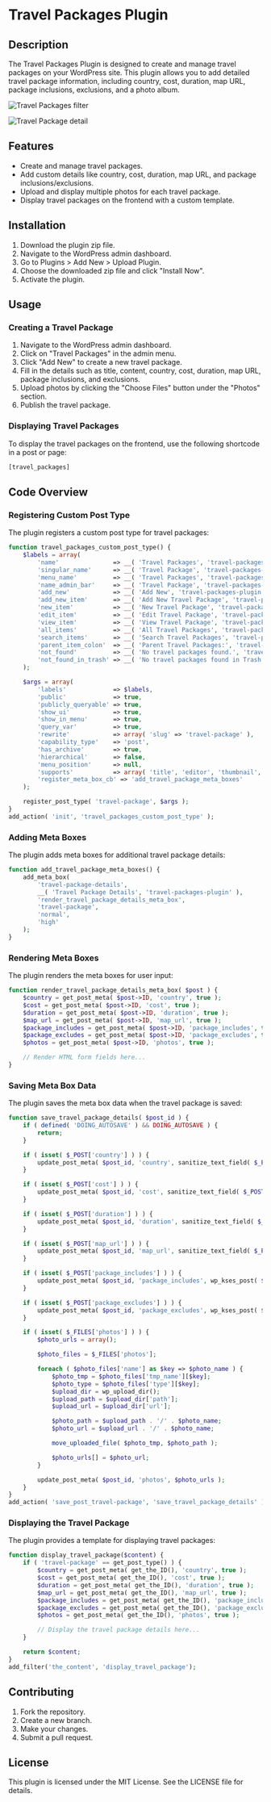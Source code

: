 # Travel Packages Plugin

## Description

The Travel Packages Plugin is designed to create and manage travel packages on your WordPress site. This plugin allows you to add detailed travel package information, including country, cost, duration, map URL, package inclusions, exclusions, and a photo album.

![Travel Packages filter](https://github.com/imtiazUAP/travel-packages/raw/main/images/package-list.png)

![Travel Package detail](https://github.com/imtiazUAP/travel-packages/raw/main/images/package-detail.png)


## Features

- Create and manage travel packages.
- Add custom details like country, cost, duration, map URL, and package inclusions/exclusions.
- Upload and display multiple photos for each travel package.
- Display travel packages on the frontend with a custom template.

## Installation

1. Download the plugin zip file.
2. Navigate to the WordPress admin dashboard.
3. Go to Plugins > Add New > Upload Plugin.
4. Choose the downloaded zip file and click "Install Now".
5. Activate the plugin.

## Usage

### Creating a Travel Package

1. Navigate to the WordPress admin dashboard.
2. Click on "Travel Packages" in the admin menu.
3. Click "Add New" to create a new travel package.
4. Fill in the details such as title, content, country, cost, duration, map URL, package inclusions, and exclusions.
5. Upload photos by clicking the "Choose Files" button under the "Photos" section.
6. Publish the travel package.

### Displaying Travel Packages

To display the travel packages on the frontend, use the following shortcode in a post or page:
```html
[travel_packages]
```

## Code Overview

### Registering Custom Post Type

The plugin registers a custom post type for travel packages:

```php
function travel_packages_custom_post_type() {
    $labels = array(
        'name'               => __( 'Travel Packages', 'travel-packages-plugin' ),
        'singular_name'      => __( 'Travel Package', 'travel-packages-plugin' ),
        'menu_name'          => __( 'Travel Packages', 'travel-packages-plugin' ),
        'name_admin_bar'     => __( 'Travel Package', 'travel-packages-plugin' ),
        'add_new'            => __( 'Add New', 'travel-packages-plugin' ),
        'add_new_item'       => __( 'Add New Travel Package', 'travel-packages-plugin' ),
        'new_item'           => __( 'New Travel Package', 'travel-packages-plugin' ),
        'edit_item'          => __( 'Edit Travel Package', 'travel-packages-plugin' ),
        'view_item'          => __( 'View Travel Package', 'travel-packages-plugin' ),
        'all_items'          => __( 'All Travel Packages', 'travel-packages-plugin' ),
        'search_items'       => __( 'Search Travel Packages', 'travel-packages-plugin' ),
        'parent_item_colon'  => __( 'Parent Travel Packages:', 'travel-packages-plugin' ),
        'not_found'          => __( 'No travel packages found.', 'travel-packages-plugin' ),
        'not_found_in_trash' => __( 'No travel packages found in Trash.', 'travel-packages-plugin' )
    );

    $args = array(
        'labels'             => $labels,
        'public'             => true,
        'publicly_queryable' => true,
        'show_ui'            => true,
        'show_in_menu'       => true,
        'query_var'          => true,
        'rewrite'            => array( 'slug' => 'travel-package' ),
        'capability_type'    => 'post',
        'has_archive'        => true,
        'hierarchical'       => false,
        'menu_position'      => null,
        'supports'           => array( 'title', 'editor', 'thumbnail', 'custom-fields' ),
        'register_meta_box_cb' => 'add_travel_package_meta_boxes'
    );

    register_post_type( 'travel-package', $args );
}
add_action( 'init', 'travel_packages_custom_post_type' );
```

### Adding Meta Boxes

The plugin adds meta boxes for additional travel package details:

```php
function add_travel_package_meta_boxes() {
    add_meta_box(
        'travel-package-details',
        __( 'Travel Package Details', 'travel-packages-plugin' ),
        'render_travel_package_details_meta_box',
        'travel-package',
        'normal',
        'high'
    );
}
```

### Rendering Meta Boxes

The plugin renders the meta boxes for user input:

```php
function render_travel_package_details_meta_box( $post ) {
    $country = get_post_meta( $post->ID, 'country', true );
    $cost = get_post_meta( $post->ID, 'cost', true );
    $duration = get_post_meta( $post->ID, 'duration', true );
    $map_url = get_post_meta( $post->ID, 'map_url', true );
    $package_includes = get_post_meta( $post->ID, 'package_includes', true );
    $package_excludes = get_post_meta( $post->ID, 'package_excludes', true );
    $photos = get_post_meta( $post->ID, 'photos', true );

    // Render HTML form fields here...
}
```

### Saving Meta Box Data

The plugin saves the meta box data when the travel package is saved:

```php
function save_travel_package_details( $post_id ) {
    if ( defined( 'DOING_AUTOSAVE' ) && DOING_AUTOSAVE ) {
        return;
    }

    if ( isset( $_POST['country'] ) ) {
        update_post_meta( $post_id, 'country', sanitize_text_field( $_POST['country'] ) );
    }

    if ( isset( $_POST['cost'] ) ) {
        update_post_meta( $post_id, 'cost', sanitize_text_field( $_POST['cost'] ) );
    }

    if ( isset( $_POST['duration'] ) ) {
        update_post_meta( $post_id, 'duration', sanitize_text_field( $_POST['duration'] ) );
    }

    if ( isset( $_POST['map_url'] ) ) {
        update_post_meta( $post_id, 'map_url', sanitize_text_field( $_POST['map_url'] ) );
    }

    if ( isset( $_POST['package_includes'] ) ) {
        update_post_meta( $post_id, 'package_includes', wp_kses_post( $_POST['package_includes'] ) );
    }

    if ( isset( $_POST['package_excludes'] ) ) {
        update_post_meta( $post_id, 'package_excludes', wp_kses_post( $_POST['package_excludes'] ) );
    }

    if ( isset( $_FILES['photos'] ) ) {
        $photo_urls = array();

        $photo_files = $_FILES['photos'];

        foreach ( $photo_files['name'] as $key => $photo_name ) {
            $photo_tmp = $photo_files['tmp_name'][$key];
            $photo_type = $photo_files['type'][$key];
            $upload_dir = wp_upload_dir();
            $upload_path = $upload_dir['path'];
            $upload_url = $upload_dir['url'];

            $photo_path = $upload_path . '/' . $photo_name;
            $photo_url = $upload_url . '/' . $photo_name;

            move_uploaded_file( $photo_tmp, $photo_path );

            $photo_urls[] = $photo_url;
        }

        update_post_meta( $post_id, 'photos', $photo_urls );
    }
}
add_action( 'save_post_travel-package', 'save_travel_package_details' );
```

### Displaying the Travel Package

The plugin provides a template for displaying travel packages:

```php
function display_travel_package($content) {
    if ( 'travel-package' == get_post_type() ) {
        $country = get_post_meta( get_the_ID(), 'country', true );
        $cost = get_post_meta( get_the_ID(), 'cost', true );
        $duration = get_post_meta( get_the_ID(), 'duration', true );
        $map_url = get_post_meta( get_the_ID(), 'map_url', true );
        $package_includes = get_post_meta( get_the_ID(), 'package_includes', true );
        $package_excludes = get_post_meta( get_the_ID(), 'package_excludes', true );
        $photos = get_post_meta( get_the_ID(), 'photos', true );

        // Display the travel package details here...
    }

    return $content;
}
add_filter('the_content', 'display_travel_package');
```

## Contributing

1. Fork the repository.
2. Create a new branch.
3. Make your changes.
4. Submit a pull request.

## License

This plugin is licensed under the MIT License. See the LICENSE file for details.